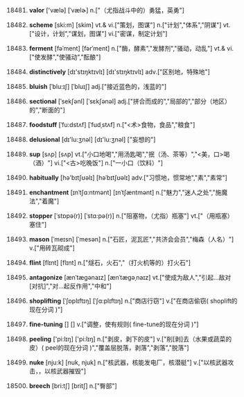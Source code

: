 18481. **valor**
['vælə]  [ˈvælɚ]
n.["（尤指战斗中的）勇猛，英勇"]  

18482. **scheme**
[ski:m]  [skim]
vt.& vi.["策划，图谋"]  n.["计划","体系","阴谋"]  vt.["设计，计划","谋划，图谋"]  vi.["密谋，制定计划"]  

18483. **ferment**
[fəˈment]  [fərˈment]
n.["酶，酵素","发酵剂","骚动，动乱"]  vt.& vi.["使发酵","使骚动","酝酿"]  

18484. **distinctively**
[dɪ'stɪŋktɪvlɪ]  [dɪ'stɪŋktɪvlɪ]
adv.["区别地，特殊地"]  

18485. **bluish**
[ˈblu:ɪʃ]  [ˈbluɪʃ]
adj.["接近蓝色的，浅蓝的"]  

18486. **sectional**
[ˈsekʃənl]  [ˈsɛkʃənəl]
adj.["拼合而成的","局部的","部分（地区）的","断面的"]  

18487. **foodstuff**
[ˈfu:dstʌf]  [ˈfudˌstʌf]
n.["<术>食物，食品","粮食"]  

18488. **delusional**
[dɪ'lu:ʒnəl]  [dɪ'lu:ʒnəl]
["妄想的"]  

18489. **sup**
[sʌp]  [sʌp]
vt.["小口地喝","用汤匙喝","抿（汤、茶等）","<美，口>喝（酒）"]  vi.["<古>吃晚饭"]  n.["一小口（饮料）"]  

18490. **habitually**
[hə'bɪtʃʊəlɪ]  [həˈbɪtʃʊəlɪ]
adv.["习惯地，惯常地","素","素常"]  

18491. **enchantment**
[ɪnˈtʃɑ:ntmənt]  [ɪnˈtʃæntmənt]
n.["魅力","迷人之处","施魔法","着魔"]  

18492. **stopper**
[ˈstɒpə(r)]  [ˈstɑ:pə(r)]
n.["阻塞物，（尤指）瓶塞"]  vt.["（用瓶塞）塞住"]  

18493. **mason**
[ˈmeɪsn]  [ˈmesən]
n.["石匠，泥瓦匠","共济会会员","梅森（人名）"]  v.["用砖瓦砌成"]  

18494. **flint**
[flɪnt]  [flɪnt]
n.["燧石，火石","（打火机等的）打火石"]  

18495. **antagonize**
[ænˈtægənaɪz]  [ænˈtæɡəˌnaɪz]
vt.["使成为敌人","引起…敌对[对抗]","对…起反作用","中和"]  

18496. **shoplifting**
[ˈʃɒplɪftɪŋ]  [ˈʃɑ:plɪftɪŋ]
n.["商店行窃"]  v.["在商店偷窃( shoplift的现在分词 )"]  

18497. **fine-tuning**
[]  []
v.["调整，使有规则( fine-tune的现在分词 )"]  

18498. **peeling**
['pi:lɪŋ]  ['pi:lɪŋ]
n.["剥皮，剥下的皮"]  v.["削[剥]去（水果或蔬菜的皮）( peel的现在分词 )","覆盖层脱落，剥落","剥落","脱落"]  

18499. **nuke**
[nju:k]  [nuk, njuk]
n.["核武器，核能发电厂，核潜艇"]  v.["以核武器攻击，，以核武器摧毁"]  

18500. **breech**
[bri:tʃ]  [britʃ]
n.["臀部"]  

